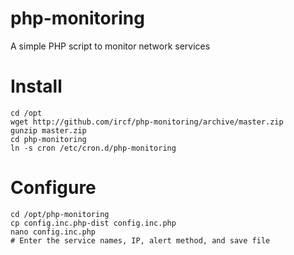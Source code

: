 # php-monitoring
A simple PHP script to monitor network services

# Install
```
cd /opt
wget http://github.com/ircf/php-monitoring/archive/master.zip
gunzip master.zip
cd php-monitoring
ln -s cron /etc/cron.d/php-monitoring
```

# Configure
```
cd /opt/php-monitoring
cp config.inc.php-dist config.inc.php
nano config.inc.php
# Enter the service names, IP, alert method, and save file
```
